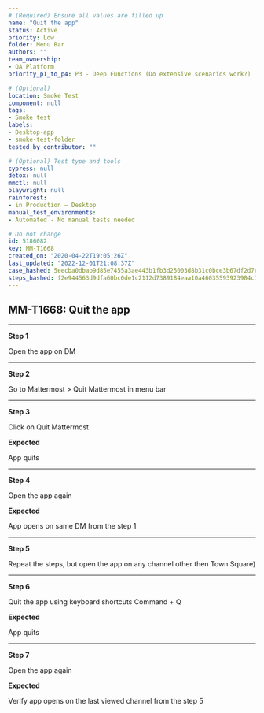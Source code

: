 ```yaml
---
# (Required) Ensure all values are filled up
name: "Quit the app"
status: Active
priority: Low
folder: Menu Bar
authors: ""
team_ownership: 
- QA Platform
priority_p1_to_p4: P3 - Deep Functions (Do extensive scenarios work?)

# (Optional)
location: Smoke Test
component: null
tags:
- Smoke test
labels: 
- Desktop-app
- smoke-test-folder
tested_by_contributor: ""

# (Optional) Test type and tools
cypress: null
detox: null
mmctl: null
playwright: null
rainforest: 
- in Production — Desktop
manual_test_environments:
- Automated - No manual tests needed

# Do not change
id: 5186082
key: MM-T1668
created_on: "2020-04-22T19:05:26Z"
last_updated: "2022-12-01T21:08:37Z"
case_hashed: 5eecba0dbab9d85e7455a3ae443b1fb3d25003d8b31c0bce3b67df2d7c6dce126c06be55e94dfe3d5fc4caf1ffa2d2d2
steps_hashed: f2e944563d9dfa60bc0de1c2112d7389184eaa10a46035593923984c7ef65ef9cf0cb8bdede781b53806fa0eb87afb79
---
```


<!-- (Auto-generated) Based on frontmatter's "key" and "name" -->

## MM-T1668: Quit the app

---

**Step 1**

Open the app on DM

---

**Step 2**

Go to Mattermost > Quit Mattermost in menu bar

---

**Step 3**

Click on Quit Mattermost

**Expected**

App quits

---

**Step 4**

Open the app again

**Expected**

App opens on same DM from the step 1

---

**Step 5**

Repeat the steps, but open the app on any channel other then Town Square)

---

**Step 6**

Quit the app using keyboard shortcuts Command + Q

**Expected**

App quits

---

**Step 7**

Open the app again

**Expected**

Verify app opens on the last viewed channel from the step 5
